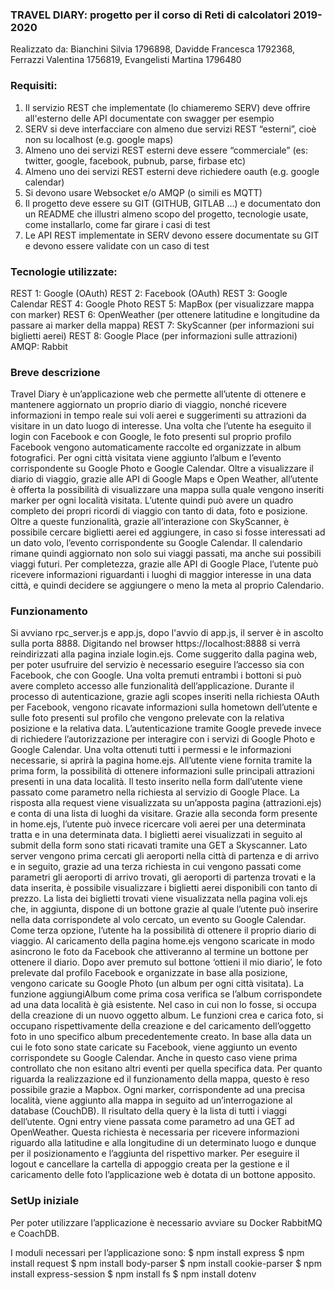 ### TRAVEL DIARY: progetto per il corso di Reti di calcolatori 2019-2020

Realizzato da:
Bianchini Silvia 1796898,
Davidde Francesca 1792368,
Ferrazzi Valentina 1756819,
Evangelisti Martina 1796480

### Requisiti:
1. Il servizio REST che implementate (lo chiameremo SERV) deve offrire all'esterno delle API documentate con swagger per esempio
2. SERV si deve interfacciare con almeno due servizi REST “esterni”, cioè non su localhost (e.g. google maps)
3. Almeno uno dei servizi REST esterni deve essere “commerciale” (es: twitter, google, facebook, pubnub, parse, firbase etc)
4. Almeno uno dei servizi REST esterni deve richiedere oauth (e.g. google calendar)
5. Si devono usare Websocket e/o AMQP (o simili es MQTT)
6. Il progetto deve essere su GIT (GITHUB, GITLAB ...) e documentato don un README che illustri almeno scopo del progetto, tecnologie usate, come installarlo, come far girare i casi di test
7. Le API REST implementate in SERV devono essere documentate su GIT e devono essere validate con un caso di test 

### Tecnologie utilizzate:
REST 1: Google (OAuth)
REST 2: Facebook (OAuth)
REST 3: Google Calendar
REST 4: Google Photo
REST 5: MapBox (per visualizzare mappa con marker)
REST 6: OpenWeather (per ottenere latitudine e longitudine da passare ai marker della mappa)
REST 7: SkyScanner (per informazioni sui biglietti aerei)
REST 8: Google Place (per informazioni sulle attrazioni)
AMQP: Rabbit

### Breve descrizione
Travel Diary è un’applicazione web che permette all’utente di ottenere e mantenere aggiornato un proprio diario di viaggio, nonché ricevere informazioni in tempo reale sui voli aerei e suggerimenti su attrazioni da visitare in un dato luogo di interesse.
Una volta che l’utente ha eseguito il login con Facebook e con Google, le foto presenti sul proprio profilo Facebook vengono automaticamente raccolte ed organizzate in album fotografici. Per ogni città visitata viene aggiunto l’album e l’evento corrispondente su Google Photo e Google Calendar. Oltre a visualizzare il diario di viaggio, grazie alle API di Google Maps e Open Weather, all’utente è offerta la possibilità di visualizzare una mappa sulla quale vengono inseriti marker per ogni località visitata. L’utente quindi può avere un quadro completo dei propri ricordi di viaggio con tanto di data, foto e posizione.
Oltre a queste funzionalità, grazie all’interazione con SkyScanner, è possibile cercare biglietti aerei ed aggiungere, in caso si fosse interessati ad un dato volo, l’evento corrispondente su Google Calendar. Il calendario rimane quindi aggiornato non solo sui viaggi passati, ma anche sui possibili viaggi futuri. Per completezza, grazie alle API di Google Place, l’utente può ricevere informazioni riguardanti i luoghi di maggior interesse in una data città, e quindi decidere se aggiungere o meno la meta al proprio Calendario. 

### Funzionamento 
Si avviano rpc_server.js e app.js, dopo l'avvio di app.js, il server è in ascolto sulla porta 8888. Digitando nel browser https://localhost:8888 si verrà reindirizzati alla pagina inziale login.ejs. Come suggerito dalla pagina web, per poter usufruire del servizio è necessario eseguire l’accesso sia con Facebook, che con Google. Una volta premuti entrambi i bottoni si può avere completo accesso alle funzionalità dell’applicazione. Durante il processo di autenticazione, grazie agli scopes inseriti nella richiesta OAuth per Facebook, vengono ricavate informazioni sulla hometown dell’utente e sulle foto presenti sul profilo che vengono prelevate con la relativa posizione e la relativa data. L’autenticazione tramite Google prevede invece di richiedere l’autorizzazione per interagire con i servizi di Google Photo e Google Calendar. Una volta ottenuti tutti i permessi e le informazioni necessarie, si aprirà la pagina home.ejs. All’utente viene fornita tramite la prima form, la possibilità di ottenere informazioni sulle principali attrazioni presenti in una data località. Il testo inserito nella form dall’utente viene passato come parametro nella richiesta al servizio di Google Place. La risposta alla request viene visualizzata su un’apposta pagina (attrazioni.ejs) e conta di una lista di luoghi da visitare.  Grazie alla seconda form presente in home.ejs, l’utente può invece ricercare voli aerei per una determinata tratta e in una determinata data. I biglietti aerei visualizzati in seguito al submit della form sono stati ricavati tramite una GET a Skyscanner. Lato server vengono prima cercati gli aeroporti nella città di partenza e di arrivo e in seguito, grazie ad una terza richiesta in cui vengono passati come parametri gli aeroporti di arrivo trovati, gli aeroporti di partenza trovati e la data inserita, è possibile visualizzare i biglietti aerei disponibili con tanto di prezzo. La lista dei biglietti trovati viene visualizzata nella pagina voli.ejs che, in aggiunta, dispone di un bottone grazie al quale l’utente può inserire nella data corrispondete al volo cercato, un evento su Google Calendar. 
Come terza opzione, l’utente ha la possibilità di ottenere il proprio diario di viaggio.
Al caricamento della pagina home.ejs vengono scaricate in modo asincrono le foto da Facebook che attiveranno al termine un bottone per ottenere il diario.
Dopo aver premuto sul bottone ‘ottieni il mio diario’, le foto prelevate dal profilo Facebook e organizzate in base alla posizione, vengono caricate su Google Photo (un album per ogni città visitata).  La funzione aggiungiAlbum come prima cosa verifica se l’album corrispondete ad una data località è già esistente.  Nel caso in cui non lo fosse, si occupa della creazione di un nuovo oggetto album. Le funzioni crea e carica foto, si occupano rispettivamente della creazione e del caricamento dell’oggetto foto in uno specifico album precedentemente creato. 
In base alla data un cui le foto sono state caricate su Facebook, viene aggiunto un evento corrispondete su Google Calendar. Anche in questo caso viene prima controllato che non esitano altri eventi per quella specifica data. 
Per quanto riguarda la realizzazione ed il funzionamento della mappa, questo è reso possibile grazie a Mapbox. Ogni marker, corrispondente ad una precisa località, viene aggiunto alla mappa in seguito ad un’interrogazione al database (CouchDB). Il risultato della query è la lista di tutti i viaggi dell’utente. Ogni entry viene passata come parametro ad una GET ad OpenWeather. Questa richiesta è necessaria per ricevere informazioni riguardo alla latitudine e alla longitudine di un determinato luogo e dunque per il posizionamento e l’aggiunta del rispettivo marker. 
Per eseguire il logout e cancellare la cartella di appoggio creata per la gestione e il caricamento delle foto l’applicazione web è dotata di un bottone apposito. 


### SetUp iniziale
Per poter utilizzare l’applicazione è necessario avviare su Docker RabbitMQ e CoachDB.

I moduli necessari per l’applicazione sono:
$ npm install express
$ npm install request
$ npm install body-parser
$ npm install cookie-parser
$ npm install express-session
$ npm install fs
$ npm install dotenv

